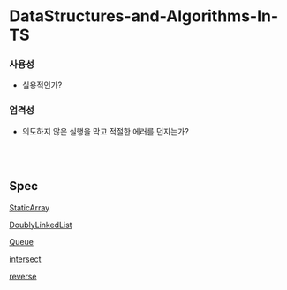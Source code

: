 # DataStructures-and-Algorithms-In-TS

### 사용성
- 실용적인가?

### 엄격성
- 의도하지 않은 실행을 막고 적절한 에러를 던지는가?

<br><br>

## Spec

[StaticArray](./src/staticArray/staticArray.spec.ts)

[DoublyLinkedList](./src/linkedList/doublyLinkedList.spec.ts)

[Queue](./src/queue/queue.spec.ts)

[intersect](./src/function/intersect.spec.ts)

[reverse](./src/function/reverse.spec.ts)

